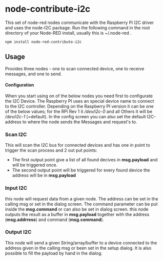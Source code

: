 # node-contribute-i2c
This set of node-red nodes communicate with the Raspberry Pi I2C driver and uses the node-I2C package.
Run the following command in the root directory of your Node-RED install, usually
this is ~/.node-red .

    npm install node-red-contribute-i2c

Usage
-----

Provides three nodes - one to scan connected device, one to receive messages, and one to send.

#### Configuration
When you start using on of the below nodes you need first to configurate the I2C Device.
The Raspberry PI uses an special device name to connect to the I2C controller. Depending on the Raspberry PI version it can be one of the below values; for the RPi Rev 1 it <i>/dev/i2c-0</i> and all Others it will be <i>/dev/i2c-1</i> (=default).  In the config screen you can also set the default I2C-address to where the node sends the Messages and request's to.

### Scan I2C
This will scan the I2C bus for connected devices and has one in point to trigger the scan process and 2 out put points:
- The first output point give a list of all found decives in <b>msg.payload</b> and will be triggered once.
- The second output point will be triggered for every found device the address will be in <b>msg.payload</b>

### Input I2C 
this node will request data from a given node. The address can be set in the calling msg or set in the dialog screen. The command parameter can be put inside the <b>msg.command</b> or can also be set in dialog screen. this node outputs the result as a buffer in <b>msg.payload</b> together with the address (<b>msg.addrress</b>) and command (<b>msg.command</b>).

### Output I2C
This node will send a given String/array/buffer to a device connected to the address given in the calling msg or been set in the setup dialog. It is also possible to fill the payload by hand in the dialog.
